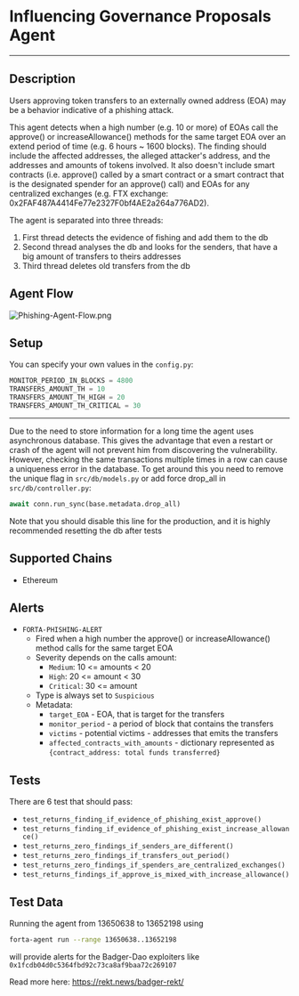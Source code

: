 # **Influencing Governance Proposals Agent**

---

## Description

Users approving token transfers to an externally owned address (EOA) may be a behavior indicative of a phishing attack.

This agent detects when a high number (e.g. 10 or more) of EOAs call the approve() or increaseAllowance() methods for the same target EOA over an extend period of time (e.g. 6 hours ~ 1600 blocks). The finding should include the affected addresses, the alleged attacker's address, and the addresses and amounts of tokens involved. It also doesn't include smart contracts (i.e. approve() called by a smart contract or a smart contract that is the designated spender for an approve() call) and EOAs for any centralized exchanges (e.g. FTX exchange: 0x2FAF487A4414Fe77e2327F0bf4AE2a264a776AD2).

The agent is separated into three threads:
1. First thread detects the evidence of fishing and add them to the db
2. Second thread analyses the db and looks for the senders, that have a big amount of transfers to theirs addresses
3. Third thread deletes old transfers from the db

## Agent Flow
![Phishing-Agent-Flow.png](https://github.com/VVlovsky/Evidence-of-Phishing-Agent/blob/master/Phishing-Agent-Flow.png)

## Setup

You can specify your own values in the `config.py`:

```python
MONITOR_PERIOD_IN_BLOCKS = 4800
TRANSFERS_AMOUNT_TH = 10
TRANSFERS_AMOUNT_TH_HIGH = 20
TRANSFERS_AMOUNT_TH_CRITICAL = 30
```

---

Due to the need to store information for a long time the agent uses asynchronous database.
This gives the advantage that even a restart or crash of the agent will not prevent him from discovering the vulnerability.
However, checking the same transactions multiple times in a row can cause a uniqueness error in the database. To get around this 
you need to remove the unique flag in `src/db/models.py` or add force drop_all in `src/db/controller.py`:
```python
await conn.run_sync(base.metadata.drop_all)
```
Note that you should disable this line for the production, and it is highly recommended resetting the db after tests

## Supported Chains

- Ethereum

## Alerts

- `FORTA-PHISHING-ALERT`
  - Fired when a high number the approve() or increaseAllowance() method calls for the same target EOA
  - Severity depends on the calls amount:
    - `Medium`: 10 <= amounts < 20
    - `High`: 20 <= amount < 30
    - `Critical`: 30 <= amount
  - Type is always set to `Suspicious`
  - Metadata:
    - `target_EOA` - EOA, that is target for the transfers
    - `monitor_period` - a period of block that contains the transfers
    - `victims` - potential victims - addresses that emits the transfers
    - `affected_contracts_with_amounts` - dictionary represented as `{contract_address: total funds transferred}`
  

## Tests

There are 6 test that should pass:

- `test_returns_finding_if_evidence_of_phishing_exist_approve()`
- `test_returns_finding_if_evidence_of_phishing_exist_increase_allowance()`
- `test_returns_zero_findings_if_senders_are_different()`
- `test_returns_zero_findings_if_transfers_out_period()`
- `test_returns_zero_findings_if_spenders_are_centralized_exchanges()`
- `test_returns_findings_if_approve_is_mixed_with_increase_allowance()`


## Test Data

Running the agent from 13650638 to 13652198 using
```bash
forta-agent run --range 13650638..13652198
```
will provide alerts for the Badger-Dao exploiters like `0x1fcdb04d0c5364fbd92c73ca8af9baa72c269107`

Read more here:
https://rekt.news/badger-rekt/
